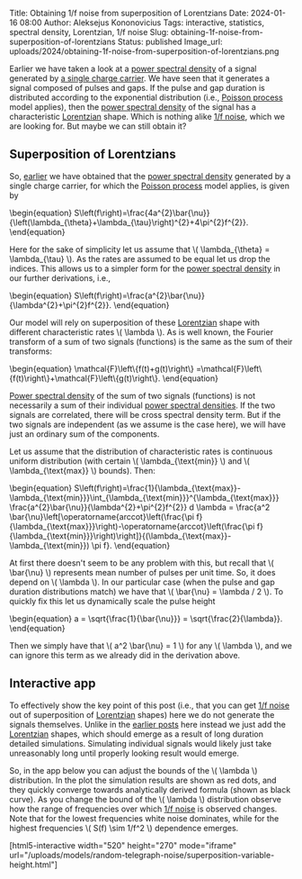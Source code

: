 Title: Obtaining 1/f noise from superposition of Lorentzians
Date: 2024-01-16 08:00
Author: Aleksejus Kononovicius
Tags: interactive, statistics, spectral density, Lorentzian, 1/f noise
Slug: obtaining-1f-noise-from-superposition-of-lorentzians
Status: published
Image_url: uploads/2024/obtaining-1f-noise-from-superposition-of-lorentzians.png

Earlier we have taken a look at a [power spectral
density](/tag/spectral-density/) of a signal generated by [a single charge
carrier]({filename}/articles/2023/noise-generated-by-single-charge-carrier.md).
We have seen that it generates a signal composed of pulses and gaps. If the
pulse and gap duration is distributed according to the exponential
distribution (i.e., [Poisson process](/tag/poisson-process/) model applies),
then the [power spectral density](/tag/spectral-density/) of the signal has
a characteristic [Lorentzian](/tag/lorentzian/) shape. Which is nothing
alike [1/f noise](/tag/1f-noise/), which we are looking for. But maybe we
can still obtain it?
<!--more-->

## Superposition of Lorentzians

So,
[earlier]({filename}/articles/2023/noise-generated-by-single-charge-carrier.md)
we have obtained that the [power spectral density](/tag/spectral-density/)
generated by a single charge carrier, for which the [Poisson
process](/tag/poisson-process/) model applies, is given by

\begin{equation}
S\left(f\right)=\frac{4a^{2}\bar{\nu}}{\left(\lambda\_{\theta}+\lambda\_{\tau}\right)^{2}+4\pi^{2}f^{2}}.
\end{equation}

Here for the sake of simplicity let us assume that \\\( \lambda\_{\theta} =
\lambda\_{\tau} \\\). As the rates are assumed to be equal let us drop the
indices. This allows us to a simpler form for the [power spectral
density](/tag/spectral-density/) in our further derivations, i.e.,

\begin{equation}
S\left(f\right)=\frac{a^{2}\bar{\nu}}{\lambda^{2}+\pi^{2}f^{2}}.
\end{equation}

Our model will rely on superposition of these [Lorentzian](/tag/lorentzian/)
shape with different characteristic rates \\\( \lambda \\\). As is well
known, the Fourier transform of a sum of two signals (functions) is the same
as the sum of their transforms:

\begin{equation}
\mathcal{F}\left\\\{f(t)+g(t)\right\\\} =\mathcal{F}\left\\\{f(t)\right\\\}+\mathcal{F}\left\\\{g(t)\right\\\}.
\end{equation}

[Power spectral density](/tag/spectral-density/) of the sum of two signals
(functions) is not necessarily a sum of their individual [power spectral
densities](/tag/spectral-density/). If the two signals are correlated, there
will be cross spectral density term. But if the two signals are independent
(as we assume is the case here), we will have just an ordinary sum of the
components.

Let us assume that the distribution of characteristic rates is
continuous uniform distribution (with certain \\\( \lambda\_{\text{min}}
\\\) and \\\( \lambda\_{\text{max}} \\\) bounds). Then:

\begin{equation}
S\left(f\right)=\frac{1}{\lambda\_{\text{max}}-\lambda\_{\text{min}}}\int\_{\lambda\_{\text{min}}}^{\lambda\_{\text{max}}} \frac{a^{2}\bar{\nu}}{\lambda^{2}+\pi^{2}f^{2}} d \lambda = \frac{a^2 \bar{\nu}\left[\operatorname{arccot}\left(\frac{\pi f}{\lambda\_{\text{max}}}\right)-\operatorname{arccot}\left(\frac{\pi f}{\lambda\_{\text{min}}}\right)\right]}{(\lambda\_{\text{max}}-\lambda\_{\text{min}}) \pi f}.
\end{equation}

At first there doesn't seem to be any problem with this, but recall that
\\\( \bar{\nu} \\\) represents mean number of pulses per unit time. So, it
does depend on \\\( \lambda \\\). In our particular case (when the pulse and
gap duration distributions match) we have that \\\( \bar{\nu} = \lambda / 2
\\\). To quickly fix this let us dynamically scale the pulse height

\begin{equation}
a = \sqrt{\frac{1}{\bar{\nu}}} = \sqrt{\frac{2}{\lambda}}.
\end{equation}

Then we simply have that \\\( a^2 \bar{\nu} = 1 \\\) for any \\\( \lambda
\\\), and we can ignore this term as we already did in the derivation above.

## Interactive app

To effectively show the key point of this post (i.e., that you can get
[1/f noise](/tag/1f-noise/) out of superposition of [Lorentzian](/tag/lorentzian/)
shapes) here we do not generate the signals themselves. Unlike in the
[earlier posts](/tag/shot-noise/) here instead we just add the
[Lorentzian](/tag/lorentzian/) shapes, which should emerge as a result of
long duration detailed simulations.  Simulating individual signals would
likely just take unreasonably long until properly looking result would
emerge.

So, in the app below you can adjust the bounds of the \\\( \lambda \\\)
distribution. In the plot the simulation results are shown as red dots, and
they quickly converge towards analytically derived formula (shown as black
curve). As you change the bound of the \\\( \lambda \\\) distribution
observe how the range of frequencies over which [1/f noise](/tag/1f-noise/) is
observed changes. Note that for the lowest frequencies white noise
dominates, while for the highest frequencies \\\( S(f) \sim 1/f^2 \\\)
dependence emerges.

[html5-interactive width="520" height="270" mode="iframe"
url="/uploads/models/random-telegraph-noise/superposition-variable-height.html"]
